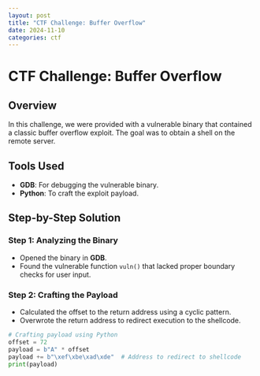 ```yaml
---
layout: post
title: "CTF Challenge: Buffer Overflow"
date: 2024-11-10
categories: ctf
---
```


# CTF Challenge: Buffer Overflow

## Overview
In this challenge, we were provided with a vulnerable binary that contained a classic buffer overflow exploit. The goal was to obtain a shell on the remote server.

## Tools Used
- **GDB**: For debugging the vulnerable binary.
- **Python**: To craft the exploit payload.

## Step-by-Step Solution
### Step 1: Analyzing the Binary
- Opened the binary in **GDB**.
- Found the vulnerable function `vuln()` that lacked proper boundary checks for user input.

### Step 2: Crafting the Payload
- Calculated the offset to the return address using a cyclic pattern.
- Overwrote the return address to redirect execution to the shellcode.

```python
# Crafting payload using Python
offset = 72
payload = b"A" * offset
payload += b"\xef\xbe\xad\xde"  # Address to redirect to shellcode
print(payload)
```
